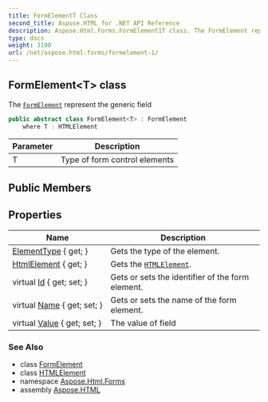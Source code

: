 ```yaml
---
title: FormElementT Class
second_title: Aspose.HTML for .NET API Reference
description: Aspose.Html.Forms.FormElement1T class. The FormElement represent the generic field
type: docs
weight: 3190
url: /net/aspose.html.forms/formelement-1/
---
```

## FormElement&lt;T&gt; class

The [`FormElement`](../formelement/) represent the generic field

```csharp
public abstract class FormElement<T> : FormElement
    where T : HTMLElement
```

| Parameter | Description |
| --- | --- |
| T | Type of form control elements |

## Public Members
## Properties

| Name | Description |
| --- | --- |
| [ElementType](../../aspose.html.forms/formelement/elementtype/) { get; } | Gets the type of the element. |
| [HtmlElement](../../aspose.html.forms/formelement-1/htmlelement/) { get; } | Gets the [`HTMLElement`](../../aspose.html/htmlelement/). |
| virtual [Id](../../aspose.html.forms/formelement/id/) { get; set; } | Gets or sets the identifier of the form element. |
| virtual [Name](../../aspose.html.forms/formelement/name/) { get; set; } | Gets or sets the name of the form element. |
| virtual [Value](../../aspose.html.forms/formelement/value/) { get; set; } | The value of field |

### See Also

* class [FormElement](../formelement/)
* class [HTMLElement](../../aspose.html/htmlelement/)
* namespace [Aspose.Html.Forms](../../aspose.html.forms/)
* assembly [Aspose.HTML](../../)
